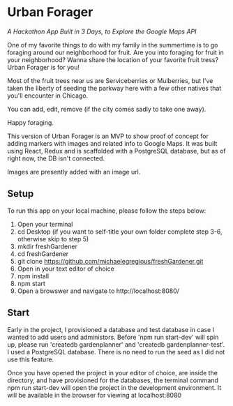 # Urban Forager

_A Hackathon App Built in 3 Days, to Explore the Google Maps API_

One of my favorite things to do with my family in the summertime is to go foraging around our neighborhood for fruit. Are you into foraging for fruit in your neighborhood? Wanna share the location of your favorite fruit tress? Urban Forager is for you!

Most of the fruit trees near us are Serviceberries or Mulberries, but I've taken the liberty of seeding the parkway here with a few other natives that you'll encounter in Chicago.

You can add, edit, remove (if the city comes sadly to take one away).

Happy foraging.

This version of Urban Forager is an MVP to show proof of concept for adding markers with images and related info to Google Maps. It was built using React, Redux and is scaffolded with a PostgreSQL database, but as of right now, the DB isn't connected.

Images are presently added with an image url.

## Setup

To run this app on your local machine, please follow the steps below:

1.  Open your terminal
2.  cd Desktop (if you want to self-title your own folder complete step 3-6, otherwise skip to step 5)
3.  mkdir freshGardener
4.  cd freshGardener
5.  git clone https://github.com/michaelegregious/freshGardener.git
6.  Open in your text editor of choice
7.  npm install
8.  npm start
9.  Open a browswer and navigate to http://localhost:8080/

## Start

Early in the project, I provisioned a database and test database in case I wanted to add users and administors. Before 'npm run start-dev' will spin up, please run 'createdb gardenplanner' and 'createdb gardenplanner-test'. I used a PostgreSQL database. There is no need to run the seed as I did not use this feature.

Once you have opened the project in your editor of choice, are inside the directory, and have provisioned for the databases, the terminal command npm run start-dev will open the project in the development environment. It will be available in the browser for viewing at localhost:8080

